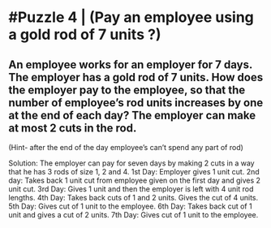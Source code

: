 # #Puzzle 4 | (Pay an employee using a gold rod of 7 units ?)

## An employee works for an employer for 7 days. The employer has a gold rod of 7 units. How does the employer pay to the employee, so that the number of employee’s rod units increases by one at the end of each day? The employer can make at most 2 cuts in the rod.

(Hint- after the end of the day employee’s can’t spend any part of rod)

Solution:
The employer can pay for seven days by making 2 cuts in a way that he has 3 rods of size 1, 2 and 4.
1st Day: Employer gives 1 unit cut.
2nd day: Takes back 1 unit cut from employee given on the first day and gives 2 unit cut.
3rd Day: Gives 1 unit and then the employer is left with 4 unit rod lengths.
4th Day: Takes back cuts of 1 and 2 units. Gives the cut of 4 units.
5th Day: Gives cut of 1 unit to the employee.
6th Day: Takes back cut of 1 unit and gives a cut of 2 units.
7th Day: Gives cut of 1 unit to the employee.
